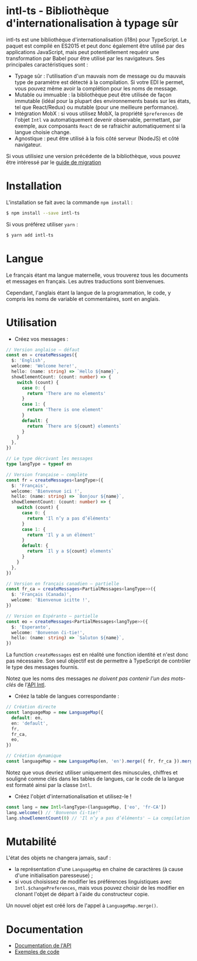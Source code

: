 # intl-ts - Bibliothèque d'internationalisation à typage sûr

intl-ts est une bibliothèque d'internationalisation (i18n) pour TypeScript. Le paquet est compilé en ES2015 et peut donc également être utilisé par des applications JavaScript, mais peut potentiellement requérir une transformation par Babel pour être utilisé par les navigateurs. Ses principales caractéristiques sont :

- Typage sûr : l'utilisation d'un mauvais nom de message ou du mauvais type de paramètre est détecté à la compilation. Si votre EDI le permet, vous pouvez même avoir la complétion pour les noms de message.
- Mutable ou immuable : la bibliothèque peut être utilisée de façon immutable (idéal pour la plupart des environnements basés sur les états, tel que React/Redux) ou mutable (pour une meilleure performance).
- Intégration MobX : si vous utilisez MobX, la propriété `$preferences` de l'objet `Intl` va automatiquement devenir observable, permettant, par exemple, aux composants `React` de se rafraichir automatiquement si la langue choisie change.
- Agnostique : peut être utilisé à la fois côté serveur (NodeJS) et côté navigateur.

Si vous utilisiez une version précédente de la bibliothèque, vous pouvez être intéressé par le [guide de migration](migrate.md)

# Installation

L'installation se fait avec la commande `npm install` :

```bash
$ npm install --save intl-ts
```

Si vous préférez utiliser `yarn` :

```bash
$ yarn add intl-ts
```

# Langue

Le français étant ma langue maternelle, vous trouverez tous les documents et messages en français. Les autres traductions sont bienvenues.

Cependant, l'anglais étant la langue de la programmation, le code, y compris les noms de variable et commentaires, sont en anglais.

# Utilisation

- Créez vos messages :

```typescript
// Version anglaise — défaut
const en = createMessages({
  $: 'English',
  welcome: 'Welcome here!',
  hello: (name: string) => `Hello ${name}`,
  showElementCount: (count: number) => {
    switch (count) {
      case 0: {
        return 'There are no elements'
      }
      case 1: {
        return 'There is one element'
      }
      default: {
        return `There are ${count} elements`
      }
    }
  },
})

// Le type décrivant les messages
type langType = typeof en

// Version française — complète
const fr = createMessages<langType>({
  $: 'Français',
  welcome: 'Bienvenue ici !',
  hello: (name: string) => `Bonjour ${name}`,
  showElementCount: (count: number) => {
    switch (count) {
      case 0: {
        return 'Il n’y a pas d’éléments'
      }
      case 1: {
        return 'Il y a un élément'
      }
      default: {
        return `Il y a ${count} elements`
      }
    }
  },
})

// Version en français canadien — partielle
const fr_ca = createMessages<PartialMessages<langType>>({
  $: 'Français (Canada)',
  welcome: 'Bienvenue icitte !',
})

// Version en Espéranto — partielle
const eo = createMessages<PartialMessages<langType>>({
  $: 'Esperanto',
  welcome: 'Bonvenon ĉi-tie!',
  hello: (name: string) => `Saluton ${name}`,
})
```

La function `createMessages` est en réalité une fonction identité et n'est donc pas nécessaire. Son seul objectif est de permettre à TypeScript de contrôler le type des messages fournis.

Notez que les noms des messages _ne doivent pas contenir l'un des mots-clés_ de l'[API Intl](api.md#intlt-extends-messages).

- Créez la table de langues correspondante :

```typescript
// Création directe
const languageMap = new LanguageMap({
  default: en,
  en: 'default',
  fr,
  fr_ca,
  eo,
})

// Création dynamique
const languageMap = new LanguageMap(en, 'en').merge({ fr, fr_ca }).merge({ eo })
```

Notez que vous devriez utiliser uniquement des minuscules, chiffres et souligné comme clés dans les tables de langues, car le code de la langue est formaté ainsi par la classe `Intl`.

- Créez l'objet d'internationalisation et utilisez-le !

```typescript
const lang = new Intl<langType>(languageMap, ['eo', 'fr-CA'])
lang.welcome() // 'Bonvenon ĉi-tie!'
lang.showElementCount(0) // 'Il n’y a pas d’éléments' — La compilation vérifie que 0 est bien un nombre
```

# Mutabilité

L'état des objets ne changera jamais, sauf :

- la représentation d'une `LanguageMap` en chaine de caractères (à cause d'une initialisation paresseuse) ;
- si vous choisissez de modifier les préférences linguistiques avec `Intl.$changePreferences`, mais vous pouvez choisir de les modifier en clonant l'objet de départ à l'aide du constructeur copie.

Un nouvel objet est créé lors de l'appel à `LanguageMap.merge()`.

# Documentation

- [Documentation de l'API](api.md)
- [Exemples de code](examples.md)
